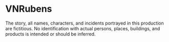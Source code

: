 # VNRubens

The story, all names, characters, and incidents portrayed in this production are fictitious. No identification with actual persons, places, buildings, and products is intended or should be inferred.
